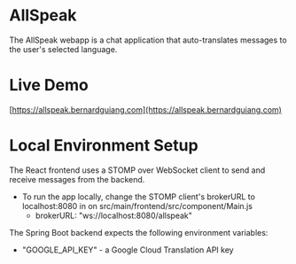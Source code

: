 # AllSpeak
The AllSpeak webapp is a chat application that auto-translates messages to the user's selected language.

# Live Demo
[https://allspeak.bernardguiang.com](https://allspeak.bernardguiang.com)

# Local Environment Setup

The React frontend uses a STOMP over WebSocket client to send and receive messages from the backend.
- To run the app locally, change the STOMP client's brokerURL to localhost:8080 in on src/main/frontend/src/component/Main.js
  - brokerURL: "ws://localhost:8080/allspeak"

The Spring Boot backend expects the following environment variables:
- "GOOGLE_API_KEY" - a Google Cloud Translation API key

